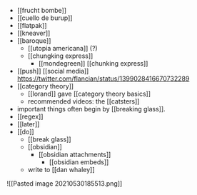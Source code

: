 - [[frucht bombe]]
- [[cuello de burup]]
- [[flatpak]]
- [[kneaver]]
- [[baroque]]
	- [[utopia americana]] (?)
    - [[chungking express]]
		- [[mondegreen]] [[chunking express]]
- [[push]] [[social media]] https://twitter.com/flancian/status/1399028416670732289
- [[category theory]]
	- [[lorand]] gave [[category theory basics]]
	- recommended videos: the [[catsters]]
- important things often begin by [[breaking glass]].
- [[regex]]
- [[later]]
- [[do]]
	- [[break glass]]
	- [[obsidian]]
		- [[obsidian attachments]]
			- [[obsidian embeds]]
	- write to [[dan whaley]]

![[Pasted image 20210530185513.png]]